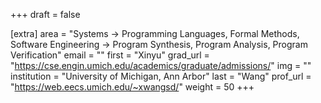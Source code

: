 +++
draft = false

[extra]
area = "Systems -> Programming Languages, Formal Methods, Software Engineering -> Program Synthesis, Program Analysis, Program Verification"
email = ""
first = "Xinyu"
grad_url = "https://cse.engin.umich.edu/academics/graduate/admissions/"
img = ""
institution = "University of Michigan, Ann Arbor"
last = "Wang"
prof_url = "https://web.eecs.umich.edu/~xwangsd/"
weight = 50
+++
